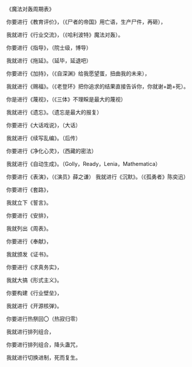 《魔法对轰周期表》




你要进行《教育评价》，（《尸者的帝国》用亡语，生产尸件，再砸），

我就进行《行业交流》，（《哈利波特》魔法对轰）。




你要进行《指导》，（院士级，博导）

我就进行《拖延》。（延毕，延退吧）




你要进行《加持》，（《自深渊》给我愿望蛋，扭曲我的未来），

我就进行《赐福》。（《老登环》把你追求的结果直接告诉你，你就谢+跪+死）。




你是进行《蔑视》，（《三体》不理睬是最大的蔑视）

我就进行《遗忘》。（遗忘是最大的报复）




你要进行《大话戏说》，（大话）

我就进行《续写乱编》。（后传）




你要进行《净化心灵》，（西藏的密法）

我就进行《自动生成》。（Golly，Ready，Lenia，Mathematica）



你要进行《表演》，（《演员》薛之谦）
我就进行《沉默》。（《孤勇者》陈奕迅）



你要进行《套路》，

我就立下《誓言》。



你要进行《安排》，

我就列出《周表》。



你要进行《奉献》，

我就颁发《证书》。



你要进行《求真务实》，

我就大搞《形式主义》。



你要构建《行业壁垒》，

我就进行《开源核弹》。



你要进行热祭回〇（热寂归零）

我就进行排列组合，



你要进行排列组合，降头蛊咒，

我就进行切换进制，死而复生。



